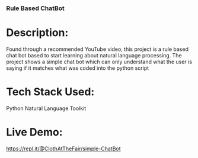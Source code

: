 ### Rule Based ChatBot

# Description: 
Found through a recommended YouTube video, this project is a rule based chat bot based to start learning about natural language processing. The project shows a simple chat bot which can only understand what the user is saying if it matches what was coded into the python script

# Tech Stack Used:
Python
Natural Language Toolkit

# Live Demo:
https://repl.it/@ClothAtTheFair/simple-ChatBot 